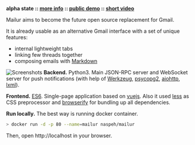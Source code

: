 **alpha state :: [more info][] :: [public demo][] :: [short video][]**

[more info]: https://pusto.org/mailur/
[public demo]: http://mail.pusto.org
[short video]: https://vimeo.com/145416826

Mailur aims to become the future open source replacement for Gmail.

It is already usable as an alternative Gmail interface with a set of unique features:
- internal lightweight tabs
- linking few threads together
- composing emails with [Markdown][]

[Markdown]: https://daringfireball.net/projects/markdown/syntax

![Screenshots](https://pusto.org/mailur/alpha/screenshots.gif)
**Backend.** Python3. Main JSON-RPC server and WebSocket server for push notifications (with help of [Werkzeug][], [psycopg2][], [aiohttp][], [lxml][]).

[Werkzeug]: http://werkzeug.pocoo.org/
[psycopg2]: http://initd.org/psycopg/
[aiohttp]: http://aiohttp.readthedocs.org/
[lxml]: http://lxml.de/

**Frontend.** [ES6][]. Single-page application based on [vuejs][]. Also it used [less][] as CSS preprocessor and [browserify][] for bundling up all dependencies.

[es6]: http://www.ecma-international.org/ecma-262/6.0/
[vuejs]: http://vuejs.org/
[less]: http://lesscss.org/
[browserify]: http://browserify.org/

**Run locally.** The best way is running docker container.

```bash
> docker run -d -p 80 --name=mailur naspeh/mailur
```

Then, open http://localhost in your browser.
